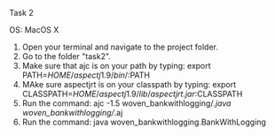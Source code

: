 Task 2

OS: MacOS X

1. Open your terminal and navigate to the project folder.  
2. Go to the folder "task2".  
3. Make sure that ajc is on your path by typing: export PATH=$HOME/aspectj1.9/bin/:$PATH  
4. MAke sure aspectjrt is on your classpath by typing: export CLASSPATH=$HOME/aspectj1.9/lib/aspectjrt.jar:$CLASSPATH  
5. Run the command: ajc -1.5 woven_bankwithlogging/*.java woven_bankwithlogging/*.aj  
6. Run the command: java woven_bankwithlogging.BankWithLogging  
